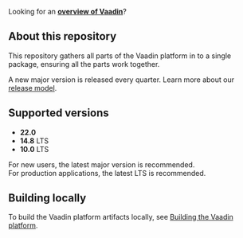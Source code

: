 Looking for an [**overview of Vaadin**](https://github.com/vaadin)?

## About this repository

This repository gathers all parts of the Vaadin platform in to a single package, ensuring all the parts work together.

A new major version is released every quarter. Learn more about our [release model](https://vaadin.com/roadmap).

## Supported versions

- **22.0**
- **14.8** LTS
- **10.0** LTS

For new users, the latest major version is recommended.  
For production applications, the latest LTS is recommended.

## Building locally
To build the Vaadin platform artifacts locally, see [Building the Vaadin platform](BUILD.md).
